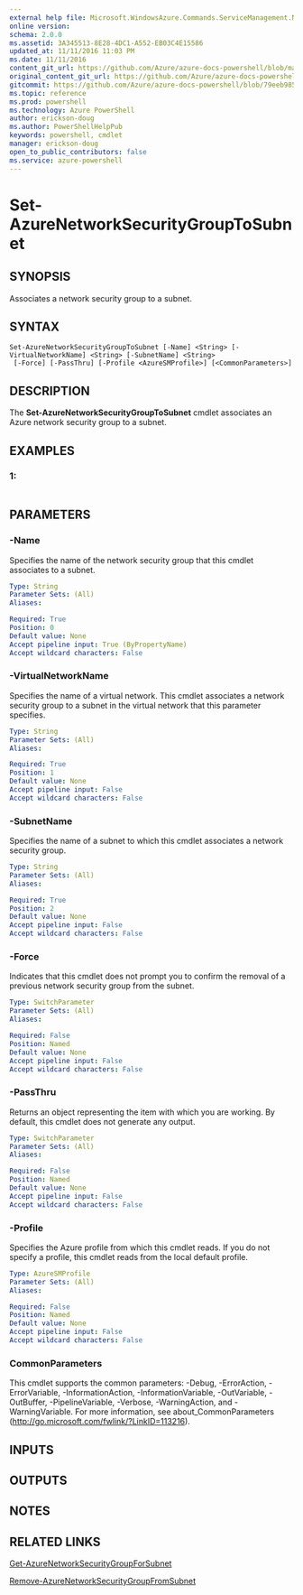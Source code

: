 ```yaml
---
external help file: Microsoft.WindowsAzure.Commands.ServiceManagement.Network.dll-Help.xml
online version: 
schema: 2.0.0
ms.assetid: 3A345513-8E28-4DC1-A552-EB03C4E15586
updated_at: 11/11/2016 11:03 PM
ms.date: 11/11/2016
content_git_url: https://github.com/Azure/azure-docs-powershell/blob/master/azureps-cmdlets-docs/ServiceManagement/Azure.Networking/v1.6.1/Set-AzureNetworkSecurityGroupToSubnet.md
original_content_git_url: https://github.com/Azure/azure-docs-powershell/blob/master/azureps-cmdlets-docs/ServiceManagement/Azure.Networking/v1.6.1/Set-AzureNetworkSecurityGroupToSubnet.md
gitcommit: https://github.com/Azure/azure-docs-powershell/blob/79eeb985ea480979357fb4695832a0c3d29a48bf/azureps-cmdlets-docs/ServiceManagement/Azure.Networking/v1.6.1/Set-AzureNetworkSecurityGroupToSubnet.md
ms.topic: reference
ms.prod: powershell
ms.technology: Azure PowerShell
author: erickson-doug
ms.author: PowerShellHelpPub
keywords: powershell, cmdlet
manager: erickson-doug
open_to_public_contributors: false
ms.service: azure-powershell
---
```


# Set-AzureNetworkSecurityGroupToSubnet

## SYNOPSIS
Associates a network security group to a subnet.

## SYNTAX

```
Set-AzureNetworkSecurityGroupToSubnet [-Name] <String> [-VirtualNetworkName] <String> [-SubnetName] <String>
 [-Force] [-PassThru] [-Profile <AzureSMProfile>] [<CommonParameters>]
```

## DESCRIPTION
The **Set-AzureNetworkSecurityGroupToSubnet** cmdlet associates an Azure network security group to a subnet.

## EXAMPLES

### 1:
```

```

## PARAMETERS

### -Name
Specifies the name of the network security group that this cmdlet associates to a subnet.

```yaml
Type: String
Parameter Sets: (All)
Aliases: 

Required: True
Position: 0
Default value: None
Accept pipeline input: True (ByPropertyName)
Accept wildcard characters: False
```

### -VirtualNetworkName
Specifies the name of a virtual network.
This cmdlet associates a network security group to a subnet in the virtual network that this parameter specifies.

```yaml
Type: String
Parameter Sets: (All)
Aliases: 

Required: True
Position: 1
Default value: None
Accept pipeline input: False
Accept wildcard characters: False
```

### -SubnetName
Specifies the name of a subnet to which this cmdlet associates a network security group.

```yaml
Type: String
Parameter Sets: (All)
Aliases: 

Required: True
Position: 2
Default value: None
Accept pipeline input: False
Accept wildcard characters: False
```

### -Force
Indicates that this cmdlet does not prompt you to confirm the removal of a previous network security group from the subnet.

```yaml
Type: SwitchParameter
Parameter Sets: (All)
Aliases: 

Required: False
Position: Named
Default value: None
Accept pipeline input: False
Accept wildcard characters: False
```

### -PassThru
Returns an object representing the item with which you are working. 
By default, this cmdlet does not generate any output.

```yaml
Type: SwitchParameter
Parameter Sets: (All)
Aliases: 

Required: False
Position: Named
Default value: None
Accept pipeline input: False
Accept wildcard characters: False
```

### -Profile
Specifies the Azure profile from which this cmdlet reads. 
If you do not specify a profile, this cmdlet reads from the local default profile.

```yaml
Type: AzureSMProfile
Parameter Sets: (All)
Aliases: 

Required: False
Position: Named
Default value: None
Accept pipeline input: False
Accept wildcard characters: False
```

### CommonParameters
This cmdlet supports the common parameters: -Debug, -ErrorAction, -ErrorVariable, -InformationAction, -InformationVariable, -OutVariable, -OutBuffer, -PipelineVariable, -Verbose, -WarningAction, and -WarningVariable. For more information, see about_CommonParameters (http://go.microsoft.com/fwlink/?LinkID=113216).

## INPUTS

## OUTPUTS

## NOTES

## RELATED LINKS

[Get-AzureNetworkSecurityGroupForSubnet](xref:ServiceManagement/Azure.Networking/v1.6.1/Get-AzureNetworkSecurityGroupForSubnet.md)

[Remove-AzureNetworkSecurityGroupFromSubnet](xref:ServiceManagement/Azure.Networking/v1.6.1/Remove-AzureNetworkSecurityGroupFromSubnet.md)


